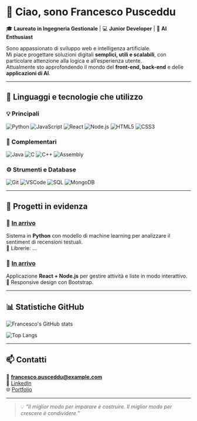 # 👋 Ciao, sono Francesco Pusceddu  
🎓 **Laureato in Ingegneria Gestionale** | 💻 **Junior Developer** | 🤖 **AI Enthusiast**

Sono appassionato di sviluppo web e intelligenza artificiale.  
Mi piace progettare soluzioni digitali **semplici, utili e scalabili**, con particolare attenzione alla logica e all’esperienza utente.  
Attualmente sto approfondendo il mondo del **front-end, back-end** e delle **applicazioni di AI**.

---

## 🧰 Linguaggi e tecnologie che utilizzo

### 💡 Principali
![Python](https://img.shields.io/badge/Python-3776AB?style=for-the-badge&logo=python&logoColor=white)
![JavaScript](https://img.shields.io/badge/JavaScript-F7DF1E?style=for-the-badge&logo=javascript&logoColor=black)
![React](https://img.shields.io/badge/React-20232A?style=for-the-badge&logo=react&logoColor=61DAFB)
![Node.js](https://img.shields.io/badge/Node.js-339933?style=for-the-badge&logo=nodedotjs&logoColor=white)
![HTML5](https://img.shields.io/badge/HTML5-E34F26?style=for-the-badge&logo=html5&logoColor=white)
![CSS3](https://img.shields.io/badge/CSS3-1572B6?style=for-the-badge&logo=css3&logoColor=white)

### 🧩 Complementari
![Java](https://img.shields.io/badge/Java-007396?style=for-the-badge&logo=openjdk&logoColor=white)
![C](https://img.shields.io/badge/C-00599C?style=for-the-badge&logo=c&logoColor=white)
![C++](https://img.shields.io/badge/C++-00599C?style=for-the-badge&logo=cplusplus&logoColor=white)
![Assembly](https://img.shields.io/badge/Assembly-6E4C13?style=for-the-badge&logo=assembler&logoColor=white)

### ⚙️ Strumenti e Database
![Git](https://img.shields.io/badge/Git-F05032?style=for-the-badge&logo=git&logoColor=white)
![VSCode](https://img.shields.io/badge/VSCode-0078D4?style=for-the-badge&logo=visualstudiocode&logoColor=white)
![SQL](https://img.shields.io/badge/SQL-316192?style=for-the-badge&logo=postgresql&logoColor=white)
![MongoDB](https://img.shields.io/badge/MongoDB-4EA94B?style=for-the-badge&logo=mongodb&logoColor=white)


---

## 🚀 Progetti in evidenza

### 🔹 [In arrivo](https://github.com/francesco0603)
Sistema in **Python** con modello di machine learning per analizzare il sentiment di recensioni testuali.  
🧠 Librerie: ...

### 🔹 [In arrivo](https://github.com/francesco0603)
Applicazione **React + Node.js** per gestire attività e liste in modo interattivo.  
🎨 Responsive design con Bootstrap.

---

## 📊 Statistiche GitHub
![Francesco's GitHub stats](https://github-readme-stats.vercel.app/api?username=francesco0603&show_icons=true&theme=tokyonight)

![Top Langs](https://github-readme-stats.vercel.app/api/top-langs/?username=francesco0603&layout=compact&theme=tokyonight)

---

## 📫 Contatti
📧 **francesco.pusceddu@example.com**  
💼 [LinkedIn](https://www.linkedin.com/in/francesco-pusceddu-353673354/)  
🌐 [Portfolio](https://francesco0603.github.io)  

---

> 💡 *“Il miglior modo per imparare è costruire. Il miglior modo per crescere è condividere.”*
